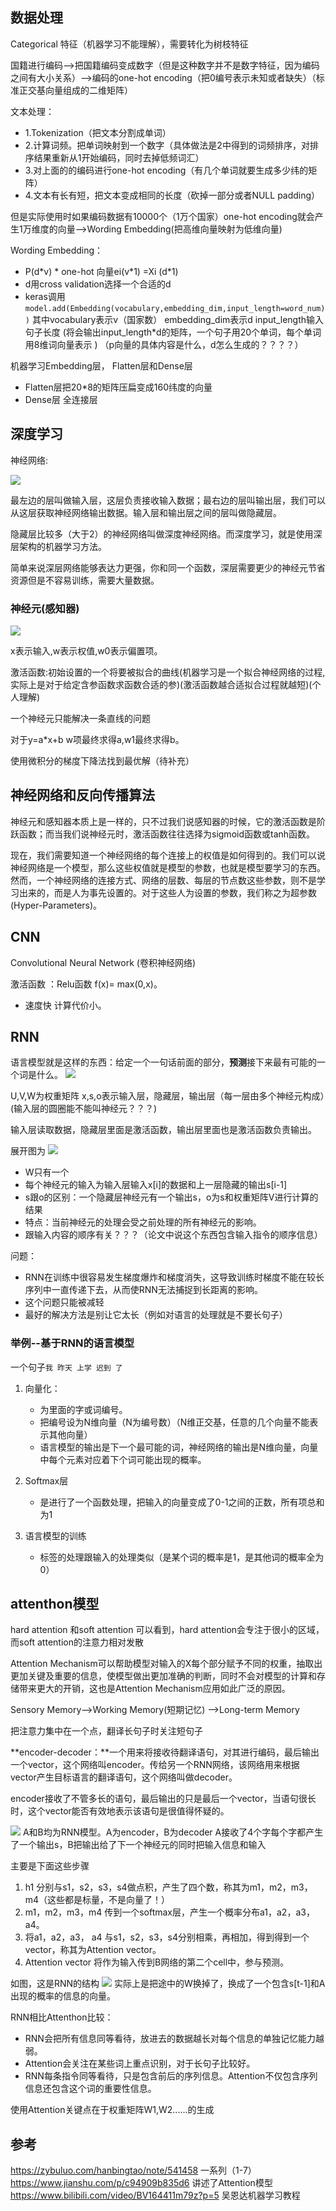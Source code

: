 ## 数据处理

Categorical 特征（机器学习不能理解），需要转化为树枝特征

国籍进行编码-->把国籍编码变成数字（但是这种数字并不是数字特征，因为编码之间有大小关系）-->编码的one-hot encoding（把0编号表示未知或者缺失）（标准正交基向量组成的二维矩阵）



文本处理：
- 1.Tokenization（把文本分割成单词）
- 2.计算词频。把单词映射到一个数字（具体做法是2中得到的词频排序，对排序结果重新从1开始编码，同时去掉低频词汇）
- 3.对上面的的编码进行one-hot encoding（有几个单词就要生成多少纬的矩阵）
- 4.文本有长有短，把文本变成相同的长度（砍掉一部分或者NULL padding）

但是实际使用时如果编码数据有10000个（1万个国家）one-hot encoding就会产生1万维度的向量-->Wording Embedding(把高维向量映射为低维向量)

Wording Embedding：
- P(d\*v)   \*   one-hot 向量ei(v\*1)  =Xi (d\*1)
- d用cross validation选择一个合适的d
- keras调用 `model.add(Embedding(vocabulary,embedding_dim,input_length=word_num))`  其中vocabulary表示v（国家数） embedding_dim表示d   input_length输入句子长度  (将会输出input_length\*d的矩阵，一个句子用20个单词，每个单词用8维词向量表示 )     （p向量的具体内容是什么，d怎么生成的？？？？）


机器学习Embedding层， Flatten层和Dense层
- Flatten层把20\*8的矩阵压扁变成160纬度的向量
- Dense层 全连接层 



## 深度学习
神经网络:

![](./images/神经网络)

最左边的层叫做输入层，这层负责接收输入数据；最右边的层叫输出层，我们可以从这层获取神经网络输出数据。输入层和输出层之间的层叫做隐藏层。

隐藏层比较多（大于2）的神经网络叫做深度神经网络。而深度学习，就是使用深层架构的机器学习方法。

简单来说深层网络能够表达力更强，你和同一个函数，深层需要更少的神经元节省资源但是不容易训练，需要大量数据。

### 神经元(感知器)
![](./images/神经元.png)

x表示输入,w表示权值,w0表示偏置项。

激活函数:初始设置的一个将要被拟合的曲线(机器学习是一个拟合神经网络的过程,实际上是对于给定含参函数求函数合适的参)(激活函数越合适拟合过程就越短)(个人理解)

一个神经元只能解决一条直线的问题

对于y=a\*x+b    w项最终求得a,w1最终求得b。

使用微积分的梯度下降法找到最优解（待补充）

## 神经网络和反向传播算法
神经元和感知器本质上是一样的，只不过我们说感知器的时候，它的激活函数是阶跃函数；而当我们说神经元时，激活函数往往选择为sigmoid函数或tanh函数。

现在，我们需要知道一个神经网络的每个连接上的权值是如何得到的。我们可以说神经网络是一个模型，那么这些权值就是模型的参数，也就是模型要学习的东西。然而，一个神经网络的连接方式、网络的层数、每层的节点数这些参数，则不是学习出来的，而是人为事先设置的。对于这些人为设置的参数，我们称之为超参数(Hyper-Parameters)。





## CNN
Convolutional Neural Network (卷积神经网络)

激活函数 ：Relu函数  f(x)= max(0,x)。

- 速度快 计算代价小。



## RNN
语言模型就是这样的东西：给定一个一句话前面的部分，**预测**接下来最有可能的一个词是什么。
 ![](./images/rnn.jpg)
 
 U,V,W为权重矩阵 x,s,o表示输入层，隐藏层，输出层（每一层由多个神经元构成）(输入层的圆圈能不能叫神经元？？？)
 
 输入层读取数据，隐藏层里面是激活函数，输出层里面也是激活函数负责输出。
 
展开图为
![](./images/展开.jpg)
 
 - W只有一个
 - 每个神经元的输入为输入层输入x[i]的数据和上一层隐藏的输出s[i-1]
 - s跟o的区别：一个隐藏层神经元有一个输出s，o为s和权重矩阵V进行计算的结果
 - 特点：当前神经元的处理会受之前处理的所有神经元的影响。
 - 跟输入内容的顺序有关？？？（论文中说这个东西包含输入指令的顺序信息）
 
问题：
-  RNN在训练中很容易发生梯度爆炸和梯度消失，这导致训练时梯度不能在较长序列中一直传递下去，从而使RNN无法捕捉到长距离的影响。
-  这个问题只能被减轻
- 最好的解决方法是别让它太长（例如对语言的处理就是不要长句子）

### 举例--基于RNN的语言模型

一个句子`我 昨天 上学 迟到 了`

1. 向量化：
	- 为里面的字或词编号。
	- 把编号设为N维向量（N为编号数）（N维正交基，任意的几个向量不能表示其他向量）
	- 语言模型的输出是下一个最可能的词，神经网络的输出是N维向量，向量中每个元素对应着下个词可能出现的概率。
    
2. Softmax层
    - 是进行了一个函数处理，把输入的向量变成了0-1之间的正数，所有项总和为1
    
3. 语言模型的训练
    - 标签的处理跟输入的处理类似（是某个词的概率是1，是其他词的概率全为0）
    
    


## attenthon模型

hard attention 和soft attention
可以看到，hard attention会专注于很小的区域，而soft attention的注意力相对发散


Attention Mechanism可以帮助模型对输入的X每个部分赋予不同的权重，抽取出更加关键及重要的信息，使模型做出更加准确的判断，同时不会对模型的计算和存储带来更大的开销，这也是Attention Mechanism应用如此广泛的原因。

Sensory Memory-->Working Memory(短期记忆) -->Long-term Memory


把注意力集中在一个点，翻译长句子时关注短句子

**encoder-decoder：**一个用来将接收待翻译语句，对其进行编码，最后输出一个vector，这个网络叫encoder。传给另一个RNN网络，该网络用来根据vector产生目标语言的翻译语句，这个网络叫做decoder。

encoder接收了不管多长的语句，最后输出的只是最后一个vector，当语句很长时，这个vector能否有效地表示该语句是很值得怀疑的。

![](./images/attention机制.png)
A和B均为RNN模型。A为encoder，B为decoder
A接收了4个字每个字都产生了一个输出s，B把输出给了下一个神经元的同时把输入信息和输入

主要是下面这些步骤
1. h1 分别与s1，s2，s3，s4做点积，产生了四个数，称其为m1，m2，m3，m4（这些都是标量，不是向量了！）
2. m1，m2，m3，m4 传到一个softmax层，产生一个概率分布a1，a2，a3， a4。
3. 将a1，a2，a3， a4 与s1，s2，s3，s4分别相乘，再相加，得到得到一个vector，称其为Attention vector。
4. Attention vector 将作为输入传到B网络的第二个cell中，参与预测。

如图，这是RNN的结构
![](./images/展开.jpg)
实际上是把途中的W换掉了，换成了一个包含s[t-1]和A出现的概率的信息的向量。

RNN相比Attenthon比较：
- RNN会把所有信息同等看待，放进去的数据越长对每个信息的单独记忆能力越弱。
- Attention会关注在某些词上重点识别，对于长句子比较好。
- RNN每条指令同等看待，只是包含前后的序列信息。Attention不仅包含序列信息还包含这个词的重要性信息。

使用Attention关键点在于权重矩阵W1,W2......的生成

## 参考

https://zybuluo.com/hanbingtao/note/541458 一系列（1-7）
https://www.jianshu.com/p/c94909b835d6 讲述了Attention模型
https://www.bilibili.com/video/BV164411m79z?p=5 吴恩达机器学习教程

 
